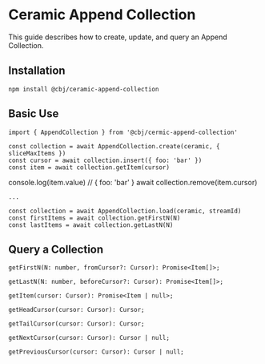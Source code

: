 
  

# Ceramic Append Collection

This guide describes how to create, update, and query an Append Collection.

## Installation

	npm install @cbj/ceramic-append-collection

## Basic Use

	import { AppendCollection } from '@cbj/cermic-append-collection'

	const collection = await AppendCollection.create(ceramic, { sliceMaxItems })
	const cursor = await collection.insert({ foo: 'bar' })
	const item = await collection.getItem(cursor)
  console.log(item.value) // { foo: 'bar' }
	await collection.remove(item.cursor)

	...

	const collection = await AppendCollection.load(ceramic, streamId)
	const firstItems = await collection.getFirstN(N)
	const lastItems = await collection.getLastN(N)

## Query a Collection

	getFirstN(N: number, fromCursor?: Cursor): Promise<Item[]>;

	getLastN(N: number, beforeCursor?: Cursor): Promise<Item[]>;

	getItem(cursor: Cursor): Promise<Item | null>;

	getHeadCursor(cursor: Cursor): Cursor;

	getTailCursor(cursor: Cursor): Cursor;

	getNextCursor(cursor: Cursor): Cursor | null;

	getPreviousCursor(cursor: Cursor): Cursor | null;